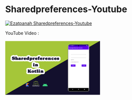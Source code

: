 # Sharedpreferences-Youtube
<a href="https://www.youtube.com/watch?v=p0nhM5irW7Y" target="_blank"><img alt="Ezatpanah Sharedpreferences-Youtube" src="https://emojipedia-us.s3.amazonaws.com/content/2020/04/05/yt.png" width="3%"></a>
  
YouTube Video :
 <br>  
<a href="https://www.youtube.com/watch?v=p0nhM5irW7Y" target="_blank"><img alt="Ezatpanah Sharedpreferences-Youtube" src="sharedPref_tum.jpg" width="60%"></a>
